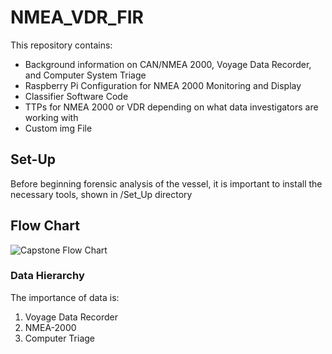 # NMEA_VDR_FIR
This repository contains:
- Background information on CAN/NMEA 2000, Voyage Data Recorder, and Computer System Triage
- Raspberry Pi Configuration for NMEA 2000 Monitoring and Display
- Classifier Software Code
- TTPs for NMEA 2000 or VDR depending on what data investigators are working with
- Custom img File

## Set-Up
Before beginning forensic analysis of the vessel, it is important to install the necessary tools, shown in /Set_Up directory

## Flow Chart
![Capstone Flow Chart](https://github.com/user-attachments/assets/dd6e70ab-3165-4fe0-b34a-b5ed1b1156e4)

### Data Hierarchy
The importance of data is:
1. Voyage Data Recorder
2. NMEA-2000
3. Computer Triage
